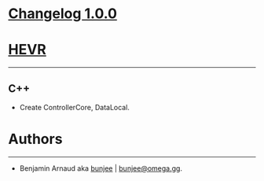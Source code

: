 # [Changelog 1.0.0](http://omega.gg/HEVR/changes/1.0.0.html)

# [HEVR](http://omega.gg/HEVR)
---

## C++

- Create ControllerCore, DataLocal.


# Authors
---

- Benjamin Arnaud aka [bunjee](http://bunjee.me) | <bunjee@omega.gg>.
